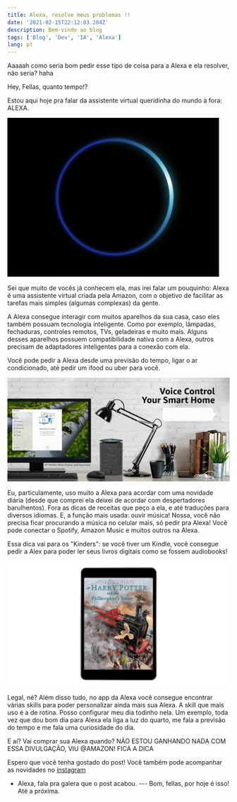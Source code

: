 ```yaml
---
title: Alexa, resolve meus problemas !!
date: '2021-02-15T22:12:03.284Z'
description: Bem-vindo ao blog
tags: ['Blog', 'Dev', 'IA', 'Alexa']
lang: pt
---
```


Aaaaah como seria bom pedir esse tipo de coisa para a Alexa e ela resolver, não seria? haha

Hey, Fellas, quanto tempo!? 

Estou aqui hoje pra falar da assistente virtual queridinha do mundo à fora: ALEXA.

![alexa](giphy.gif)

Sei que muito de vocês já conhecem ela, mas irei falar um pouquinho: Alexa é uma assistente virtual criada pela Amazon, com o objetivo de facilitar as tarefas mais simples (algumas complexas) da gente.

A Alexa consegue interagir com muitos aparelhos da sua casa, caso eles também possuam tecnologia inteligente. Como por exemplo, lâmpadas, fechaduras, controles remotos, TVs, geladeiras e muito mais. Alguns desses aparelhos possuem compatibilidade nativa com a Alexa, outros precisam de adaptadores inteligentes para a conexão com ela.

Você pode pedir a Alexa desde uma previsão do tempo, ligar o ar condicionado, até pedir um ifood ou uber para você.

![alexa](alexa.gif)

Eu, particulamente, uso muito a Alexa para acordar com uma novidade diária (desde que comprei ela deixei de acordar com despertadores barulhentos). Fora as dicas de receitas que peço a ela, e até traduções para diversos idiomas. E, a função mais usada: ouvir música! Nossa, você não precisa ficar procurando a música no celular mais, só pedir pra Alexa! Você pode conectar o Spotify, Amazon Music e muitos outros na Alexa.

Essa dica vai para os "Kinders": se você tiver um Kindle, você consegue pedir a Alex para poder ler seus livros digitais como se fossem audiobooks!

![kindle](harry.gif)

Legal, né? Além disso tudo, no app da Alexa você consegue encontrar várias skills para poder personalizar ainda mais sua Alexa.
A skill que mais uso é a de rotina. Posso configurar meu dia todinho nela. Um exemplo, toda vez que dou bom dia para Alexa ela liga a luz do quarto, me fala a previsão do tempo e me fala uma curiosidade do dia.

E aí? Vai comprar sua Alexa quando? NÃO ESTOU GANHANDO NADA COM ESSA DIVULGAÇÃO, VIU @AMAZON! FICA A DICA

Espero que você tenha gostado do post! Você também pode acompanhar as novidades no [instagram](http://instagram.com/techplatformdigital)

- Alexa, fala pra galera que o post acabou.
--- Bom, fellas, por hoje é isso! 
Até a próxima.